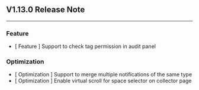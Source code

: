 ## V1.13.0 Release Note

---

### Feature

- [ Feature ] Support to check tag permission in audit panel

### Optimization

- [ Optimization ] Support to merge multiple notifications of the same type
- [ Optimization ] Enable virtual scroll for space selector on collector page
